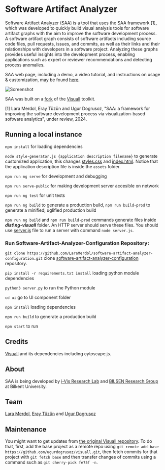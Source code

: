 # Software Artifact Analyzer

Software Artifact Analyzer (SAA) is a tool that uses the SAA framework [1], which was developed to quickly build visual analysis tools for software artifact graphs with the aim to improve the software development process.
A software artifact graph consists of software artifacts including source code files, pull requests, issues, and commits, as well as their links and their relationships with developers in a software project. Analyzing these graphs provides useful insights into the development process, enabling applications such as expert or reviewer recommendations and detecting process anomalies.

SAA web page, including a demo, a video tutorial, and instructions on usage & customization, may be found [here](https://ivis-at-bilkent.github.io/software-artifact-analyzer/).

![Screenshot](https://github.com/iVis-at-Bilkent/software-artifact-analyzer/assets/59064089/4118240f-9942-4cc5-a61d-e268bf3740b3)

SAA was built on a [fork](https://help.github.com/en/github/getting-started-with-github/fork-a-repo) of the [Visuall](https://github.com/ugurdogrusoz/visuall) toolkit.

[1] Lara Merdol, Eray Tüzün and Ugur Dogrusoz, "SAA: a framework for improving the software development process via visualization-based software analytics", under review, 2024.

## Running a local instance

`npm install` for loading dependencies

`node style-generator.js {application description filename}` to generate customized application, this changes [styles.css](src/styles.css) and [index.html](src/index.html). Notice that the application description file is inside the `assets` folder.

`npm run ng serve` for development and debugging

`npm run serve-public` for making development server accesible on network

`npm run ng test` for unit tests

`npm run ng build` to generate a production build, `npm run build-prod` to generate a minified, uglified production build

`npm run ng build` and `npm run build-prod` commands generate files inside ***dist\ng-visuall*** folder. An HTTP server should serve these files. You should use [server.js](server.js) file to run a server with command `node server.js`. 

### Run Software-Artifact-Analyzer-Configuration Repository:

`git clone https://github.com/LaraMerdol/software-artifact-analyzer-configuration.git` clone [software-artifact-analyzer-configuration](https://github.com/LaraMerdol/software-artifact-analyzer-configuration) repository.

`pip install -r requirements.txt install` loading python module dependencies

`python3 server.py` to run the Python module

`cd ui` go to UI component folder
 
`npm install`  loading dependencies

`npm run build` to generate a production build

`npm start`   to run

## Credits
[Visuall](https://github.com/ugurdogrusoz/visuall) and its dependencies including cytoscape.js.

## About
SAA is being developed by [i-Vis Research Lab](http://www.cs.bilkent.edu.tr/~ivis/)  and [BILSEN Research Group](https://bilsen.cs.bilkent.edu.tr/)  at Bilkent University.

## Team
[Lara Merdol](https://github.com/LaraMerdol), [Eray Tüzün](https://github.com/eraytuzun) and [Ugur Dogrusoz](https://github.com/ugurdogrusoz)

## Maintenance
You might want to get updates from [the original Visuall repository](https://github.com/ugurdogrusoz/visuall). To do that, first, add the base project as a remote repo using `git remote add base https://github.com/ugurdogrusoz/visuall.git`,
then fetch commits for that project with `git fetch base` and then transfer changes of commits using a command such as `git cherry-pick fe75f -n`.
